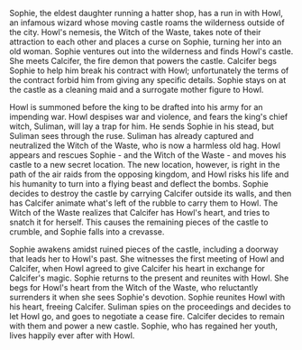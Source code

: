 Sophie, the eldest daughter running a hatter shop, has a run in with Howl, an infamous wizard whose moving castle roams the wilderness outside of the city. Howl's nemesis, the Witch of the Waste, takes note of their attraction to each other and places a curse on Sophie, turning her into an old woman. Sophie ventures out into the wilderness and finds Howl's castle. She meets Calcifer, the fire demon that powers the castle. Calcifer begs Sophie to help him break his contract with Howl; unfortunately the terms of the contract forbid him from giving any specific details. Sophie stays on at the castle as a cleaning maid and a surrogate mother figure to Howl.

Howl is summoned before the king to be drafted into his army for an impending war. Howl despises war and violence, and fears the king's chief witch, Suliman, will lay a trap for him. He sends Sophie in his stead, but Suliman sees through the ruse. Suliman has already captured and neutralized the Witch of the Waste, who is now a harmless old hag. Howl appears and rescues Sophie - and the Witch of the Waste - and moves his castle to a new secret location. The new location, however, is right in the path of the air raids from the opposing kingdom, and Howl risks his life and his humanity to turn into a flying beast and deflect the bombs. Sophie decides to destroy the castle by carrying Calcifer outside its walls, and then has Calcifer animate what's left of the rubble to carry them to Howl. The Witch of the Waste realizes that Calcifer has Howl's heart, and tries to snatch it for herself. This causes the remaining pieces of the castle to crumble, and Sophie falls into a crevasse.

Sophie awakens amidst ruined pieces of the castle, including a doorway that leads her to Howl's past. She witnesses the first meeting of Howl and Calcifer, when Howl agreed to give Calcifer his heart in exchange for Calcifer's magic. Sophie returns to the present and reunites with Howl. She begs for Howl's heart from the Witch of the Waste, who reluctantly surrenders it when she sees Sophie's devotion. Sophie reunites Howl with his heart, freeing Calcifer. Suliman spies on the proceedings and decides to let Howl go, and goes to negotiate a cease fire. Calcifer decides to remain with them and power a new castle. Sophie, who has regained her youth, lives happily ever after with Howl.